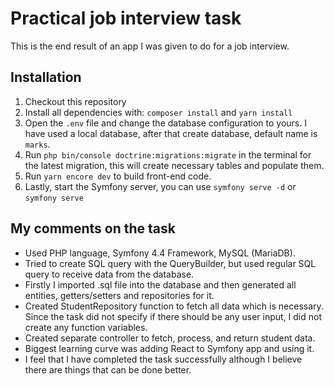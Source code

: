 # Practical job interview task

This is the end result of an app I was given to do for a job interview.

## Installation

1. Checkout this repository
1. Install all dependencies with: `composer install` and `yarn install`
1. Open the `.env` file and change the database configuration to yours. I have used a local database, after that create database, default name is `marks`.
1. Run `php bin/console doctrine:migrations:migrate` in the terminal for the latest migration, this will create necessary tables and populate them.
1. Run `yarn encore dev` to build front-end code.
1. Lastly, start the Symfony server, you can use `symfony serve -d` or `symfony serve`


## My comments on the task
* Used PHP language, Symfony 4.4 Framework, MySQL (MariaDB).
* Tried to create SQL query with the QueryBuilder, but used regular SQL query to receive data from the database.
* Firstly I imported .sql file into the database and then generated all entities, getters/setters and repositories for it.
* Created StudentRepository function to fetch all data which is necessary. Since the task did not specify if there should be any user input, I did not create any function variables.
* Created separate controller to fetch, process, and return student data.
* Biggest learning curve was adding React to Symfony app and using it.
* I feel that I have completed the task successfully although I believe there are things that can be done better.